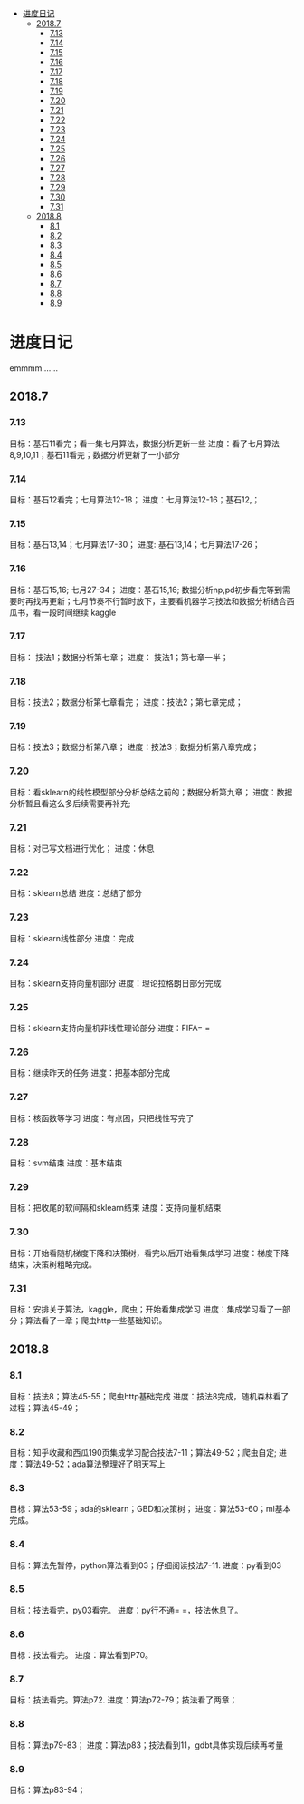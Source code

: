 <!-- TOC -->

- [进度日记](#进度日记)
    - [2018.7](#20187)
        - [7.13](#713)
        - [7.14](#714)
        - [7.15](#715)
        - [7.16](#716)
        - [7.17](#717)
        - [7.18](#718)
        - [7.19](#719)
        - [7.20](#720)
        - [7.21](#721)
        - [7.22](#722)
        - [7.23](#723)
        - [7.24](#724)
        - [7.25](#725)
        - [7.26](#726)
        - [7.27](#727)
        - [7.28](#728)
        - [7.29](#729)
        - [7.30](#730)
        - [7.31](#731)
    - [2018.8](#20188)
        - [8.1](#81)
        - [8.2](#82)
        - [8.3](#83)
        - [8.4](#84)
        - [8.5](#85)
        - [8.6](#86)
        - [8.7](#87)
        - [8.8](#88)
        - [8.9](#89)

<!-- /TOC -->

# 进度日记
emmmm.......

## 2018.7
### 7.13
目标：基石11看完；看一集七月算法，数据分析更新一些
进度：看了七月算法8,9,10,11；基石11看完；数据分析更新了一小部分

### 7.14
目标：基石12看完；七月算法12-18；
进度：七月算法12-16；基石12,；

### 7.15
目标：基石13,14；七月算法17-30；
进度: 基石13,14；七月算法17-26；

### 7.16
目标：基石15,16; 七月27-34；
进度：基石15,16; 数据分析np,pd初步看完等到需要时再找再更新；七月节奏不行暂时放下，主要看机器学习技法和数据分析结合西瓜书，看一段时间继续 kaggle

### 7.17
目标： 技法1；数据分析第七章；
进度： 技法1；第七章一半；

### 7.18
目标：技法2；数据分析第七章看完；
进度：技法2；第七章完成；

### 7.19
目标：技法3；数据分析第八章；
进度：技法3；数据分析第八章完成；

### 7.20
目标：看sklearn的线性模型部分分析总结之前的；数据分析第九章；
进度：数据分析暂且看这么多后续需要再补充;

### 7.21
目标：对已写文档进行优化；
进度：休息

### 7.22
目标：sklearn总结
进度：总结了部分

### 7.23
目标：sklearn线性部分
进度：完成

### 7.24
目标：sklearn支持向量机部分
进度：理论拉格朗日部分完成

### 7.25
目标：sklearn支持向量机非线性理论部分
进度：FIFA= =

### 7.26
目标：继续昨天的任务
进度：把基本部分完成

### 7.27
目标：核函数等学习
进度：有点困，只把线性写完了

### 7.28
目标：svm结束
进度：基本结束

### 7.29
目标：把收尾的软间隔和sklearn结束
进度：支持向量机结束

### 7.30
目标：开始看随机梯度下降和决策树，看完以后开始看集成学习
进度：梯度下降结束，决策树粗略完成。

### 7.31
目标：安排关于算法，kaggle，爬虫；开始看集成学习
进度：集成学习看了一部分；算法看了一章；爬虫http一些基础知识。

## 2018.8
### 8.1
目标：技法8；算法45-55；爬虫http基础完成
进度：技法8完成，随机森林看了过程；算法45-49；

### 8.2
目标：知乎收藏和西瓜190页集成学习配合技法7-11；算法49-52；爬虫自定;
进度：算法49-52；ada算法整理好了明天写上

### 8.3
目标：算法53-59；ada的sklearn；GBD和决策树；
进度：算法53-60；ml基本完成。

### 8.4
目标：算法先暂停，python算法看到03；仔细阅读技法7-11.
进度：py看到03

### 8.5
目标：技法看完，py03看完。
进度：py行不通= =，技法休息了。

### 8.6
目标：技法看完。
进度：算法看到P70。

### 8.7
目标：技法看完。算法p72.
进度：算法p72-79；技法看了两章；

### 8.8
目标：算法p79-83；
进度：算法p83；技法看到11，gdbt具体实现后续再考量

### 8.9
目标：算法p83-94；